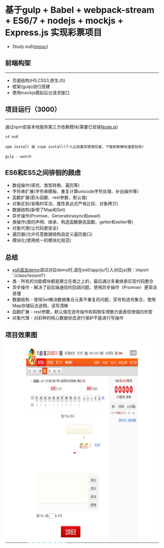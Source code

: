 
# 基于gulp + Babel + webpack-stream + ES6/7 + nodejs + mockjs + Express.js 实现彩票项目

- Study es6([imooc](https://coding.imooc.com/class/98.html))

## 前端构架
***
- 页面结构(H5,CSS3,原生JS)
- 框架(gulp)进行搭建
- 使用mockjs模拟后台请求接口

## 项目运行（3000）
***
通过npm安装本地服务第三方依赖模块(需要已安装[Node.js](https://nodejs.org/en/))

```
cd es6

npm install 或 cnpm install(个人比较喜欢使用后者，下载依赖模块速度较快)

gulp --watch

```
## ES6和ES5之间徘徊的顾虑
- 数组操作(填充、类型转换、遍历等)
- 字符串扩展(字符串模板、重复计算unicode字符处理、补白操作等)
- 函数扩展(箭头函数、rest参数、默认值)
- 对象区别(省略的写法、属性表达式严格比较、对象拷贝)
- 数据结构(新增了Map和Set)
- 异步操作(Promise、Generatorasync和await)
- 类操作(类的声明、继承、构造函数静态函数、getter和setter等)
- 对象代理(让代码更安全)
- 遍历器(允许任意数据结构自定义遍历接口)
- 模块化(使用统一的模块化规范)

## 总结
- [es6语法demo](https://github.com/WuChenDi/es6/tree/master/app/js/class)调试对应demo时,请在es6/app/js/引入对应js(例：import './class/lesson1')
- 类 - 所有的功能模块都是建立在类之上的，最后通过多重继承实现代码整合
- 异步操作 - 解决了前后端通信的回调问题，使用异步操作（Promise）更简洁易懂
- 数据结构 - 使用Set解决数据集合元素不重复的问题，奖号和选号集合，使用Map存储玩法说明，读写清晰
- 函数扩展 - rest参数，默认值在选号操作和购物车增删方面表现很强的优势
- 对象代理 - 对彩种的核心数据状态进行保护不能进行写操作


## 项目效果图
<img src="https://raw.githubusercontent.com/WuChenDi/es6/master/screenshots/index.png" width="1349" height="650"/>